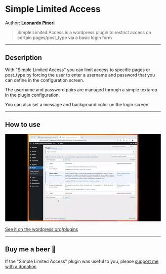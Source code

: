 # Simple Limited Access

Author: [**Leonardo Pinori**](https://github.com/leodudedev)

> Simple Limited Access is a wordpress plugin to restrict access on certain pages/post_type via a basic login form

---

## Description

With "Simple Limited Access" you can limit access to specific pages or post_type by forcing the user to enter a username and password that you can define in the configuration screen.

The username and password pairs are managed through a simple textarea in the plugin configuration.

You can also set a message and background color on the login screen

---

## How to use

![Alt text](info.webp?raw=true "How to use")

[See it on the wordpress.org/plugins](https://wordpress.org/plugins/simple-limited-access/)

---

## Buy me a beer :beer:

If the "Simple Limited Access" plugin was useful to you, please [support me with a donation
](https://www.paypal.com/donate/?business=JBVCRKAPU5SZ4&no_recurring=0&item_name=If+the+%22Simple+Limited+Access%22+plugin+was+useful+to+you%2C+please+support+me+with+a+donation.&currency_code=EUR)
